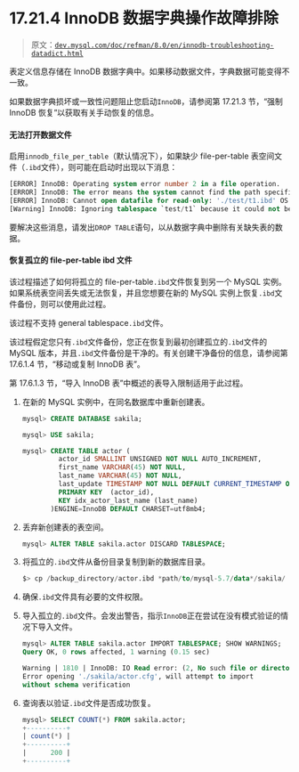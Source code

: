 # 17.21.4 InnoDB 数据字典操作故障排除

> 原文：[`dev.mysql.com/doc/refman/8.0/en/innodb-troubleshooting-datadict.html`](https://dev.mysql.com/doc/refman/8.0/en/innodb-troubleshooting-datadict.html)

表定义信息存储在 InnoDB 数据字典中。如果移动数据文件，字典数据可能变得不一致。

如果数据字典损坏或一致性问题阻止您启动`InnoDB`，请参阅第 17.21.3 节，“强制 InnoDB 恢复”以获取有关手动恢复的信息。

#### 无法打开数据文件

启用`innodb_file_per_table`（默认情况下），如果缺少 file-per-table 表空间文件（`.ibd`文件），则可能在启动时出现以下消息：

```sql
[ERROR] InnoDB: Operating system error number 2 in a file operation.
[ERROR] InnoDB: The error means the system cannot find the path specified.
[ERROR] InnoDB: Cannot open datafile for read-only: './test/t1.ibd' OS error: 71
[Warning] InnoDB: Ignoring tablespace `test/t1` because it could not be opened.
```

要解决这些消息，请发出`DROP TABLE`语句，以从数据字典中删除有关缺失表的数据。

#### 恢复孤立的 file-per-table ibd 文件

该过程描述了如何将孤立的 file-per-table`.ibd`文件恢复到另一个 MySQL 实例。如果系统表空间丢失或无法恢复，并且您想要在新的 MySQL 实例上恢复`.ibd`文件备份，则可以使用此过程。

该过程不支持 general tablespace`.ibd`文件。

该过程假定您只有`.ibd`文件备份，您正在恢复到最初创建孤立的`.ibd`文件的 MySQL 版本，并且`.ibd`文件备份是干净的。有关创建干净备份的信息，请参阅第 17.6.1.4 节，“移动或复制 InnoDB 表”。

第 17.6.1.3 节，“导入 InnoDB 表”中概述的表导入限制适用于此过程。

1.  在新的 MySQL 实例中，在同名数据库中重新创建表。

    ```sql
    mysql> CREATE DATABASE sakila;

    mysql> USE sakila;

    mysql> CREATE TABLE actor (
             actor_id SMALLINT UNSIGNED NOT NULL AUTO_INCREMENT,
             first_name VARCHAR(45) NOT NULL,
             last_name VARCHAR(45) NOT NULL,
             last_update TIMESTAMP NOT NULL DEFAULT CURRENT_TIMESTAMP ON UPDATE CURRENT_TIMESTAMP,
             PRIMARY KEY  (actor_id),
             KEY idx_actor_last_name (last_name)
           )ENGINE=InnoDB DEFAULT CHARSET=utf8mb4;
    ```

1.  丢弃新创建表的表空间。

    ```sql
    mysql> ALTER TABLE sakila.actor DISCARD TABLESPACE;
    ```

1.  将孤立的`.ibd`文件从备份目录复制到新的数据库目录。

    ```sql
    $> cp /backup_directory/actor.ibd *path/to/mysql-5.7/data*/sakila/
    ```

1.  确保`.ibd`文件具有必要的文件权限。

1.  导入孤立的`.ibd`文件。会发出警告，指示`InnoDB`正在尝试在没有模式验证的情况下导入文件。

    ```sql
    mysql> ALTER TABLE sakila.actor IMPORT TABLESPACE; SHOW WARNINGS;
    Query OK, 0 rows affected, 1 warning (0.15 sec)

    Warning | 1810 | InnoDB: IO Read error: (2, No such file or directory)
    Error opening './sakila/actor.cfg', will attempt to import
    without schema verification
    ```

1.  查询表以验证`.ibd`文件是否成功恢复。

    ```sql
    mysql> SELECT COUNT(*) FROM sakila.actor;
    +----------+
    | count(*) |
    +----------+
    |      200 |
    +----------+
    ```
